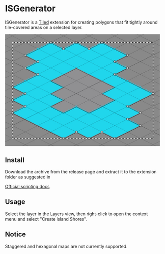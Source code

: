 # ISGenerator

ISGenerator is a [Tiled](https://www.mapeditor.org) extension for creating polygons that fit tightly around tile-covered areas on a selected layer.

![image](img/polygons.jpg)

## Install

Download the archive from the release page and extract it to the extension folder as suggested in

[Official scripting docs](https://doc.mapeditor.org/en/stable/reference/scripting/#scripted-extensions)

## Usage

Select the layer in the Layers view, then right-click to open the context menu and select "Create Island Shores".

## Notice

Staggered and hexagonal maps are not currently supported.
